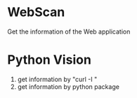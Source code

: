 # WebScan
Get the information of the Web application

# Python Vision
1. get information by "curl -I <site>"
2. get information by python package
